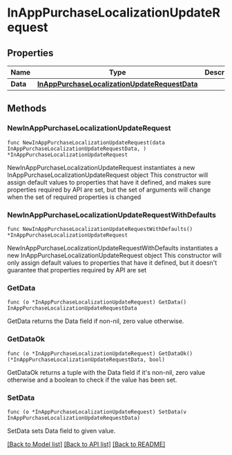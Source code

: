 # InAppPurchaseLocalizationUpdateRequest

## Properties

Name | Type | Description | Notes
------------ | ------------- | ------------- | -------------
**Data** | [**InAppPurchaseLocalizationUpdateRequestData**](InAppPurchaseLocalizationUpdateRequestData.md) |  | 

## Methods

### NewInAppPurchaseLocalizationUpdateRequest

`func NewInAppPurchaseLocalizationUpdateRequest(data InAppPurchaseLocalizationUpdateRequestData, ) *InAppPurchaseLocalizationUpdateRequest`

NewInAppPurchaseLocalizationUpdateRequest instantiates a new InAppPurchaseLocalizationUpdateRequest object
This constructor will assign default values to properties that have it defined,
and makes sure properties required by API are set, but the set of arguments
will change when the set of required properties is changed

### NewInAppPurchaseLocalizationUpdateRequestWithDefaults

`func NewInAppPurchaseLocalizationUpdateRequestWithDefaults() *InAppPurchaseLocalizationUpdateRequest`

NewInAppPurchaseLocalizationUpdateRequestWithDefaults instantiates a new InAppPurchaseLocalizationUpdateRequest object
This constructor will only assign default values to properties that have it defined,
but it doesn't guarantee that properties required by API are set

### GetData

`func (o *InAppPurchaseLocalizationUpdateRequest) GetData() InAppPurchaseLocalizationUpdateRequestData`

GetData returns the Data field if non-nil, zero value otherwise.

### GetDataOk

`func (o *InAppPurchaseLocalizationUpdateRequest) GetDataOk() (*InAppPurchaseLocalizationUpdateRequestData, bool)`

GetDataOk returns a tuple with the Data field if it's non-nil, zero value otherwise
and a boolean to check if the value has been set.

### SetData

`func (o *InAppPurchaseLocalizationUpdateRequest) SetData(v InAppPurchaseLocalizationUpdateRequestData)`

SetData sets Data field to given value.



[[Back to Model list]](../README.md#documentation-for-models) [[Back to API list]](../README.md#documentation-for-api-endpoints) [[Back to README]](../README.md)


